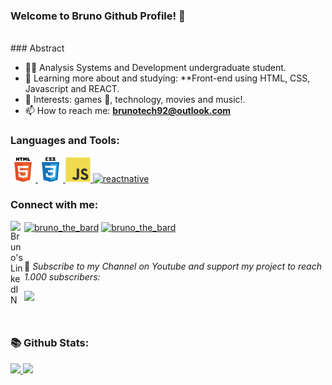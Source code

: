 
    
### Welcome to Bruno Github Profile! 🤖 
<br>
### Abstract

 - 👨‍💻 Analysis Systems and Development undergraduate student.
 - 🌱 Learning more about and studying: **Front-end using HTML, CSS, Javascript and REACT.
 - 💙 Interests: games 👾, technology, movies and music!.
- 📫 How to reach me: **brunotech92@outlook.com**

<h3 align="left">Languages and Tools:</h3>
<p align="left"> <a href="https://www.w3.org/html/" target="_blank" rel="noreferrer"> <img src="https://raw.githubusercontent.com/devicons/devicon/master/icons/html5/html5-original-wordmark.svg" alt="html5" width="40" height="40"/> </a> <a href="https://www.w3schools.com/css/" target="_blank" rel="noreferrer"> <img src="https://raw.githubusercontent.com/devicons/devicon/master/icons/css3/css3-original-wordmark.svg" alt="css3" width="40" height="40"/> </a>  <a href="https://developer.mozilla.org/en-US/docs/Web/JavaScript" target="_blank" rel="noreferrer"> <img src="https://raw.githubusercontent.com/devicons/devicon/master/icons/javascript/javascript-original.svg" alt="javascript" width="40" height="40"/> </a> <a href="https://reactnative.dev/" target="_blank" rel="noreferrer"> <img src="https://reactnative.dev/img/header_logo.svg" alt="reactnative" width="40" height="40"/> </a> </p>

<h3 align="left">Connect with me:</h3>
<p align="left">

<a href="https://twitter.com/bruno_the_bard" target="blank"><img align="center" src="https://raw.githubusercontent.com/rahuldkjain/github-profile-readme-generator/master/src/images/icons/Social/twitter.svg" alt="bruno_the_bard" height="30" width="40" /></a>
<a href="https://instagram.com/bruno_the_bard" target="blank"><img align="center" src="https://raw.githubusercontent.com/rahuldkjain/github-profile-readme-generator/master/src/images/icons/Social/instagram.svg" alt="bruno_the_bard" height="30" width="40" /></a>
<a href="https://www.linkedin.com/in/bruno-da-silva-bb80501aa/">
  <img align="left" alt="Bruno's LinkedIN" width="22px" src="https://raw.githubusercontent.com/peterthehan/peterthehan/master/assets/linkedin.svg" />
</a>

<br />

 🤍 <i> Subscribe to my Channel on Youtube and support my project to reach 1.000 subscribers: <br></i>

   <a href="https://youtube.com/channel/UCIP_gUAb1_NcM0Up40kaTvQ" target="_blank"><img src="https://img.shields.io/badge/YouTube-FF0000?style=for-the-badge&logo=youtube&logoColor=white" target="_blank"></a>
   
   <br>
   
   <h3> 📚 Github Stats: <br></h3>

<div>
  <a href="[https://github.com/brunothebard](https://github.com/brunothebard)"> 
  <img height="170em" src="https://github-readme-stats.vercel.app/api?username=brunothebard&show_icons=true&theme=tokyonight&include_all_commits=true&count_private=true"/>
  <img height="150em" src="https://github-readme-stats.vercel.app/api/top-langs/?username=brunothebard&layout=compact&langs_count=16&theme=tokyonight"/>
</div>

<br>
